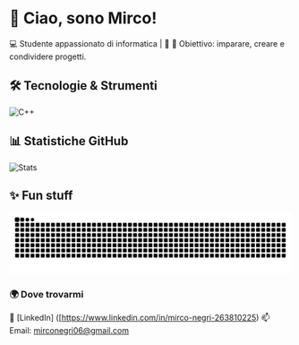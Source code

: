 # 👋 Ciao, sono Mirco!  

💻 Studente appassionato di informatica | 🚀 
🎯 Obiettivo: imparare, creare e condividere progetti.  

## 🛠️ Tecnologie & Strumenti

![C++](https://img.shields.io/badge/C++-00599C?style=for-the-badge&logo=cplusplus&logoColor=white)

## 📊 Statistiche GitHub
![Stats](https://github-readme-stats.vercel.app/api?username=mirconegri&show_icons=true&theme=radical)

## ✨ Fun stuff
![Snake animation](https://github.com/mirconegri/mirconegri/blob/output/github-contribution-grid-snake.svg)

### 🌍 Dove trovarmi
🔗 [LinkedIn]
([https://www.linkedin.com/in/mirco-negri-263810225)
📫 Email: mirconegri06@gmail.com
